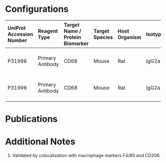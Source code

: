 # Configurations

| UniProt Accession Number   | Reagent Type     | Target Name / Protein Biomarker   | Target Species   | Host Organism   | Isotype   | Clonality   | Vendor    |   Catalog Number | Conjugate   | RRID       | Availability   | Method        | Tissue Preservation               | Target Tissue   | Tissue State   | Detergent         | Antigen Retrieval Conditions   | Dye Inactivation Conditions   | Recommend   | Agree               | Disagree   | Contributor         | Notes       |
|:---------------------------|:-----------------|:----------------------------------|:-----------------|:----------------|:----------|:------------|:----------|-----------------:|:------------|:-----------|:---------------|:--------------|:----------------------------------|:----------------|:---------------|:------------------|:-------------------------------|:------------------------------|:------------|:--------------------|:-----------|:--------------------|:------------|
| P31996                     | Primary Antibody | CD68                              | Mouse            | Rat             | IgG2a     | FA-11       | BioLegend |           137004 | AF647       | AB_2044002 | Stock          | IBEX2D Manual | 1:4 Cytofix/Cytoperm Fixed Frozen | Lymph Node      | NA             | 0.3% Triton-X-100 | NA                             | 1 mg/ml LiBH4 15 minutes      | Yes         | 0000-0002-1461-0999 | NA         | 0000-0002-1461-0999 | [1](#notes) |
| P31996                     | Primary Antibody | CD68                              | Mouse            | Rat             | IgG2a     | FA-11       | BioLegend |           137004 | AF647       | AB_2044002 | Stock          | IBEX2D Manual | 1:4 Cytofix/Cytoperm Fixed Frozen | Small Intestine | NA             | 0.3% Triton-X-100 | NA                             | 1 mg/ml LiBH4 15 minutes      | Yes         | 0000-0002-1461-0999 | NA         | 0000-0002-1461-0999 | [1](#notes) |

# Publications



# Additional Notes

<a name="notes"></a>
1. Validated by colocalization with macrophage markers F4/80 and CD206.
